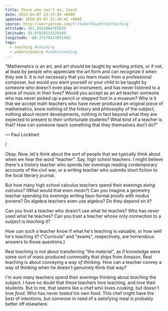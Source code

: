 ```yaml
---
title: Those who can't do, teach
date: 2018-04-07 23:17:35 +0000
updated: 2018-04-07 23:20:42 +0000
source: http://worrydream.com/#!/SomeThoughtsOnTeaching
altitude: 261.3931884765625
latitude: 43.07858533219169
longitude: -89.37179143051492
tags:
  - teaching #teaching
  - understanding #understanding
---
```

"Mathematics is an art, and art should be taught by working artists, or if not, at least by people who appreciate the art form and can recognize it when they see it. It is not necessary that you learn music from a professional composer, but would you want yourself or your child to be taught by someone who doesn’t even play an instrument, and has never listened to a piece of music in their lives? Would you accept as an art teacher someone who has never picked up a pencil or stepped foot in a museum? Why is it that we accept math teachers who have never produced an original piece of mathematics, know nothing of the history and philosophy of the subject, nothing about recent developments, nothing in fact beyond what they are expected to present to their unfortunate students? What kind of a teacher is that? How can someone teach something that they themselves don’t do?"
— Paul Lockhart
/
Okay. Now, let's think about the sort of people that we typically think about when we hear the word "teacher". Say, high school teachers. I might believe there's a history teacher who spends her evenings reading contemporary accounts of the civil war, or a writing teacher who submits short fiction to the local literary journal.
But how many high school calculus teachers spend their evenings *doing calculus?* (What would that even *mean?*) Can you imagine a geometry teacher spending his evenings writing faux-formal proofs with modus ponens? Do algebra teachers even use algebra? Do they *depend* on it?
Can you trust a teacher who doesn't use what he teaches? Who has *never* used what he teaches? Can you trust a teacher whose only connection to a subject is *teaching* it?
How can such a teacher know if what he's teaching is valuable, or how well he's teaching it? ("Curricula" and "exams", respectively, are horrendous answers to those questions.)
Real teaching is not about transferring "the material", as if knowledge were some sort of mass-produced commodity that ships from Amazon. Real teaching is about conveying a *way of thinking.* How can a teacher convey a way of thinking when he doesn't genuinely think that way?
I'm sure many teachers spend their evenings thinking about *teaching* the subject. I have no doubt that these teachers love teaching, and love their students. But to me, that seems like a chef who loves *cooking,* but doesn't love *food.* Who has never *tasted* his own food. This chef might have the best of intentions, but someone in need of a satisfying meal is probably better off elsewhere.